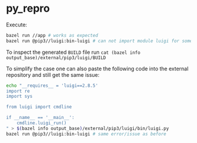 # py_repro

Execute:
```sh
bazel run //app # works as expected
bazel run @pip3//luigi:bin-luigi # can not import module luigi for some reason
```

To inspect the generated `BUILD` file run `cat (bazel info output_base)/external/pip3/luigi/BUILD`

To simplify the case one can also paste the following code into the external repository and still get the same issue:
```sh
echo "__requires__ = 'luigi==2.8.5'
import re
import sys

from luigi import cmdline

if __name__ == '__main__':
    cmdline.luigi_run()
" > $(bazel info output_base)/external/pip3/luigi/bin/luigi.py
bazel run @pip3//luigi:bin-luigi # same error/issue as before
```
